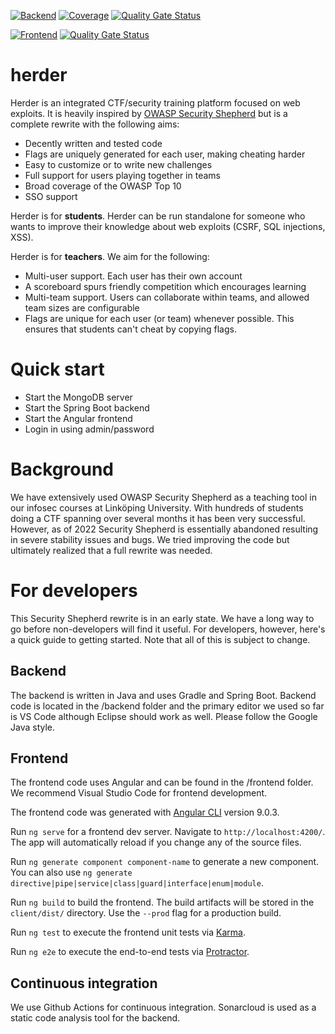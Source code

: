 [![Backend](https://github.com/etnoy/herder/actions/workflows/backend.yml/badge.svg)](https://github.com/etnoy/herder/actions/workflows/backend.yml)
[![Coverage](https://sonarcloud.io/api/project_badges/measure?project=etnoy_herder&metric=coverage)](https://sonarcloud.io/dashboard?id=etnoy_herder)
[![Quality Gate Status](https://sonarcloud.io/api/project_badges/measure?project=etnoy_herder&metric=alert_status)](https://sonarcloud.io/dashboard?id=etnoy_herder)

[![Frontend](https://github.com/etnoy/herder/actions/workflows/frontend.yml/badge.svg)](https://github.com/etnoy/herder/actions/workflows/frontend.yml)
[![Quality Gate Status](https://sonarcloud.io/api/project_badges/measure?project=etnoy_herder_frontend&metric=alert_status)](https://sonarcloud.io/summary/new_code?id=etnoy_herder_frontend)

# herder
Herder is an integrated CTF/security training platform focused on web exploits. It is heavily inspired by [OWASP Security Shepherd](https://github.com/OWASP/SecurityShepherd) but is a complete rewrite with the following aims:
* Decently written and tested code
* Flags are uniquely generated for each user, making cheating harder
* Easy to customize or to write new challenges
* Full support for users playing together in teams
* Broad coverage of the OWASP Top 10
* SSO support

Herder is for **students**. Herder can be run standalone for someone who wants to improve their knowledge about web exploits (CSRF, SQL injections, XSS).

Herder is for **teachers**. We aim for the following:
* Multi-user support. Each user has their own account
* A scoreboard spurs friendly competition which encourages learning
* Multi-team support. Users can collaborate within teams, and allowed team sizes are configurable
* Flags are unique for each user (or team) whenever possible. This ensures that students can't cheat by copying flags.

# Quick start
* Start the MongoDB server
* Start the Spring Boot backend
* Start the Angular frontend
* Login in using admin/password

# Background
We have extensively used OWASP Security Shepherd as a teaching tool in our infosec courses at Linköping University. With hundreds of students doing a CTF spanning over several months it has been very successful. However, as of 2022 Security Shepherd is essentially abandoned resulting in severe stability issues and bugs. We tried improving the code but ultimately realized that a full rewrite was needed. 

# For developers
This Security Shepherd rewrite is in an early state. We have a long way to go before non-developers will find it useful. For developers, however, here's a quick guide to getting started. Note that all of this is subject to change.

## Backend
The backend is written in Java and uses Gradle and Spring Boot. Backend code is located in the /backend folder and the primary editor we used so far is VS Code although Eclipse should work as well. Please follow the Google Java style.

## Frontend
The frontend code uses Angular and can be found in the /frontend folder. We recommend Visual Studio Code for frontend development.

The frontend code was generated with [Angular CLI](https://github.com/angular/angular-cli) version 9.0.3.

Run `ng serve` for a frontend dev server. Navigate to `http://localhost:4200/`. The app will automatically reload if you change any of the source files.

Run `ng generate component component-name` to generate a new component. You can also use `ng generate directive|pipe|service|class|guard|interface|enum|module`.

Run `ng build` to build the frontend. The build artifacts will be stored in the `client/dist/` directory. Use the `--prod` flag for a production build.

Run `ng test` to execute the frontend unit tests via [Karma](https://karma-runner.github.io).

Run `ng e2e` to execute the end-to-end tests via [Protractor](http://www.protractortest.org/).

## Continuous integration
We use Github Actions for continuous integration. Sonarcloud is used as a static code analysis tool for the backend.
